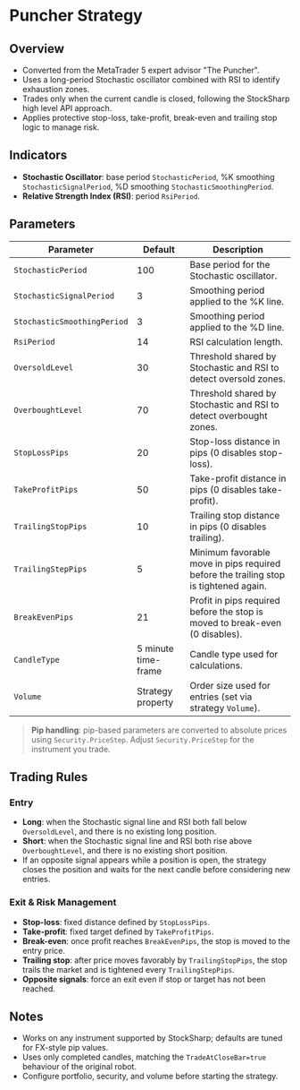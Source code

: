 # Puncher Strategy

## Overview
- Converted from the MetaTrader 5 expert advisor "The Puncher".
- Uses a long-period Stochastic oscillator combined with RSI to identify exhaustion zones.
- Trades only when the current candle is closed, following the StockSharp high level API approach.
- Applies protective stop-loss, take-profit, break-even and trailing stop logic to manage risk.

## Indicators
- **Stochastic Oscillator**: base period `StochasticPeriod`, %K smoothing `StochasticSignalPeriod`, %D smoothing `StochasticSmoothingPeriod`.
- **Relative Strength Index (RSI)**: period `RsiPeriod`.

## Parameters
| Parameter | Default | Description |
|-----------|---------|-------------|
| `StochasticPeriod` | 100 | Base period for the Stochastic oscillator. |
| `StochasticSignalPeriod` | 3 | Smoothing period applied to the %K line. |
| `StochasticSmoothingPeriod` | 3 | Smoothing period applied to the %D line. |
| `RsiPeriod` | 14 | RSI calculation length. |
| `OversoldLevel` | 30 | Threshold shared by Stochastic and RSI to detect oversold zones. |
| `OverboughtLevel` | 70 | Threshold shared by Stochastic and RSI to detect overbought zones. |
| `StopLossPips` | 20 | Stop-loss distance in pips (0 disables stop-loss). |
| `TakeProfitPips` | 50 | Take-profit distance in pips (0 disables take-profit). |
| `TrailingStopPips` | 10 | Trailing stop distance in pips (0 disables trailing). |
| `TrailingStepPips` | 5 | Minimum favorable move in pips required before the trailing stop is tightened again. |
| `BreakEvenPips` | 21 | Profit in pips required before the stop is moved to break-even (0 disables). |
| `CandleType` | 5 minute time-frame | Candle type used for calculations. |
| `Volume` | Strategy property | Order size used for entries (set via strategy `Volume`). |

> **Pip handling**: pip-based parameters are converted to absolute prices using `Security.PriceStep`. Adjust `Security.PriceStep` for the instrument you trade.

## Trading Rules
### Entry
- **Long**: when the Stochastic signal line and RSI both fall below `OversoldLevel`, and there is no existing long position.
- **Short**: when the Stochastic signal line and RSI both rise above `OverboughtLevel`, and there is no existing short position.
- If an opposite signal appears while a position is open, the strategy closes the position and waits for the next candle before considering new entries.

### Exit & Risk Management
- **Stop-loss**: fixed distance defined by `StopLossPips`.
- **Take-profit**: fixed target defined by `TakeProfitPips`.
- **Break-even**: once profit reaches `BreakEvenPips`, the stop is moved to the entry price.
- **Trailing stop**: after price moves favorably by `TrailingStopPips`, the stop trails the market and is tightened every `TrailingStepPips`.
- **Opposite signals**: force an exit even if stop or target has not been reached.

## Notes
- Works on any instrument supported by StockSharp; defaults are tuned for FX-style pip values.
- Uses only completed candles, matching the `TradeAtCloseBar=true` behaviour of the original robot.
- Configure portfolio, security, and volume before starting the strategy.
